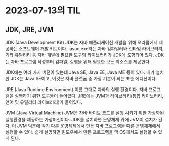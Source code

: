 # 2023-07-13의 TIL

## JDK, JRE, JVM

JDK (Java Development Kit)
JDK는 자바 애플리케이션 개발을 위해 오라클에서 제공하는 소프트웨어 개발 키트이다. javac.exe라는 자바 컴파일러와 런타임 라이브러리, 기타 유틸리티 등 자바 개발에 필요한 도구와 라이브러리가 JDK에 포함되어 있다. JDK는 자바 프로그램 작성부터 컴파일, 실행을 위해 필요한 모든 리소스를 제공한다.

JDK에는 여러 가지 버전이 있는데 Java SE, Java EE, Java ME 등이 있다. 내가 설치한 JDK는 Java SE이고, 이것은 자바 플랫폼 중 가장 기본이 되는 표준 에디션이다.

JRE (Java Runtime Environment)
이름 그대로 자바의 실행 환경이다. 자바 프로그램을 실행하기 위한 도구들이 들어있다. JRE에는 JVM과 라이브러리(통합 라이브러리, 언어 및 유틸리티 라이브러리)가 들어있다.

JVM (Java Virtual Machine)
JVM은 자바 바이트 코드를 실행 시키기 위한 가상화된 실행환경을 제공하는 가상머신이다. JDK를 설치하면 운영체제 위에 JVM이 설치가 된다. 이 JVM 덕분에 각기 다른 운영체제에서 만든 자바 프로그램을 다른 운영체제에서 실행할 수 있다. 쉽게 설명하면 윈도우에서 만든 프로그램을 맥 OS에서도 실행할 수 있게 된다.
